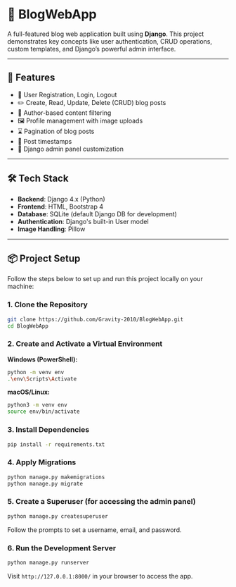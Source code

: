 # 📝 BlogWebApp

A full-featured blog web application built using **Django**. This project demonstrates key concepts like user authentication, CRUD operations, custom templates, and Django’s powerful admin interface.

---

## 🚀 Features

- 🔐 User Registration, Login, Logout
- ✏️ Create, Read, Update, Delete (CRUD) blog posts
- 👤 Author-based content filtering
- 🖼️ Profile management with image uploads
- ⌛ Pagination of blog posts
- 📅 Post timestamps
- 🧰 Django admin panel customization

---

## 🛠️ Tech Stack

- **Backend**: Django 4.x (Python)
- **Frontend**: HTML, Bootstrap 4
- **Database**: SQLite (default Django DB for development)
- **Authentication**: Django's built-in User model
- **Image Handling**: Pillow

---

## 📦 Project Setup

Follow the steps below to set up and run this project locally on your machine:

### 1. Clone the Repository
```bash
git clone https://github.com/Gravity-2010/BlogWebApp.git
cd BlogWebApp
```

### 2. Create and Activate a Virtual Environment
**Windows (PowerShell):**
```bash
python -m venv env
.\env\Scripts\Activate
```

**macOS/Linux:**
```bash
python3 -m venv env
source env/bin/activate
```

### 3. Install Dependencies
```bash
pip install -r requirements.txt
```

### 4. Apply Migrations
```bash
python manage.py makemigrations
python manage.py migrate
```

### 5. Create a Superuser (for accessing the admin panel)
```bash
python manage.py createsuperuser
```
Follow the prompts to set a username, email, and password.

### 6. Run the Development Server
```bash
python manage.py runserver
```

Visit `http://127.0.0.1:8000/` in your browser to access the app.
